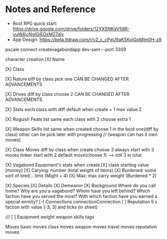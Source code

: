 # Notes and Reference

- Root RPG quick start: https://drive.google.com/drive/folders/12YXSNKgV59R-vuW4icNgIGiEOxM27aIy
- App Design: https://beta.tldraw.com/r/v2_c_cPeU9aK5KojGoMlm0H-z8

pscale connect createvagabondapp dev-sam --port 3309

character creation
  [X] Name

  [X] Class

  [X] Nature
    diff by class
    pick one
    CAN BE CHANGED AFTER ADVANCEMENTS

  [X] Drives
    diff by class
    choose 2
    CAN BE CHANGED AFTER ADVANCEMENTS

  [X] Stats
    each class with diff default
    when create + 1
    max value 2

  [X] Roguish Feats
    list same
    each class with 2
    choose extra 1

  [X] Weapon Skills
    list same
    when created
      choose 1 in the bold one(diff by class)
      other can be pick later with progressing
    // (weapon can has it own moves)

  [X] Class Moves
    diff by class
    when create choose 3
    always start with 3 moves
    tinker start with 2 default move(choose 1) --> still 3 in total

  [X] Vagabond Equipment's stats
    when create
      [X] class starting value [money]
      [X] Carying: number (total weight of items)
      [X] Burdened: some sort of tired... limit (Might + 4)
      [X] Max: max carry weight (Burdened * 2)

  [X] Species
  [X] Details
  [X] Demeanor
  [X] Background
    Where do you call home?
    Why are you a vagabond?
    Whom have you left behind?
    Which faction have you served the most?
    With which faction have you earned a special enmity?
  [-] Connections
    connectionConnection
  [ ] Reputation
    5 x faction with value [-3, 3] and ticks (in sheet)  

///
[ ] Equipment
  weight
  weapon skills
  tags

Moves
  basic moves
  class moves
  weapon moves
  travel moves
  reputation moves
